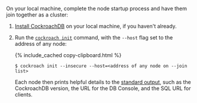 On your local machine, complete the node startup process and have them join together as a cluster:

1. [Install CockroachDB](install-cockroachdb.html) on your local machine, if you haven't already.

1. Run the [`cockroach init`](cockroach-init.html) command, with the `--host` flag set to the address of any node:

    {% include_cached copy-clipboard.html %}
    ~~~ shell
    $ cockroach init --insecure --host=<address of any node on --join list>
    ~~~

    Each node then prints helpful details to the [standard output](cockroach-start.html#standard-output), such as the CockroachDB version, the URL for the DB Console, and the SQL URL for clients.
